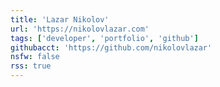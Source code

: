 ```yaml
---
title: 'Lazar Nikolov'
url: 'https://nikolovlazar.com'
tags: ['developer', 'portfolio', 'github']
githubacct: 'https://github.com/nikolovlazar'
nsfw: false
rss: true
---
```

